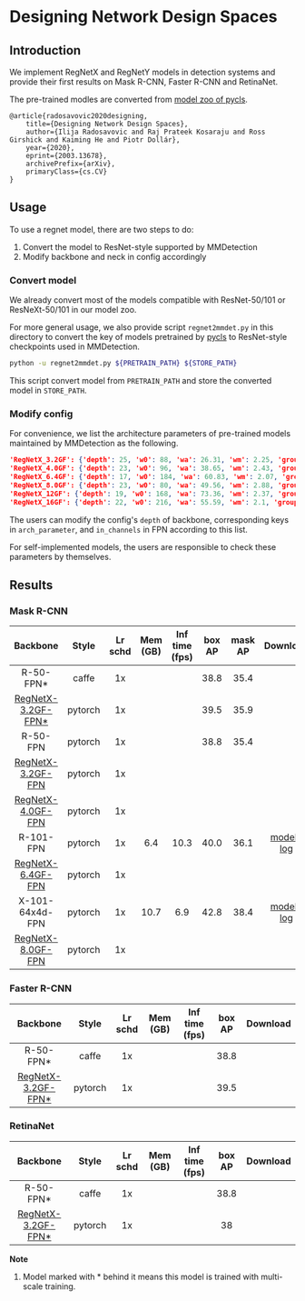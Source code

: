 # Designing Network Design Spaces

## Introduction

We implement RegNetX and RegNetY models in detection systems and provide their first results on Mask R-CNN, Faster R-CNN and RetinaNet.

The pre-trained modles are converted from [model zoo of pycls](https://github.com/facebookresearch/pycls/blob/master/MODEL_ZOO.md).

```
@article{radosavovic2020designing,
    title={Designing Network Design Spaces},
    author={Ilija Radosavovic and Raj Prateek Kosaraju and Ross Girshick and Kaiming He and Piotr Dollár},
    year={2020},
    eprint={2003.13678},
    archivePrefix={arXiv},
    primaryClass={cs.CV}
}
```

## Usage

To use a regnet model, there are two steps to do:
1. Convert the model to ResNet-style supported by MMDetection
2. Modify backbone and neck in config accordingly

### Convert model

We already convert most of the models compatible with ResNet-50/101 or ResNeXt-50/101 in our model zoo.

For more general usage, we also provide script `regnet2mmdet.py` in this directory to convert the key of models pretrained by [pycls](https://github.com/facebookresearch/pycls/) to
ResNet-style checkpoints used in MMDetection.

```bash
python -u regnet2mmdet.py ${PRETRAIN_PATH} ${STORE_PATH}
```
This script convert model from `PRETRAIN_PATH` and store the converted model in `STORE_PATH`.


### Modify config

For convenience, we list the architecture parameters of pre-trained models maintained by MMDetection as the following.

```json
'RegNetX_3.2GF': {'depth': 25, 'w0': 88, 'wa': 26.31, 'wm': 2.25, 'group_w': 48, 'bot_mul':1.0},
'RegNetX_4.0GF': {'depth': 23, 'w0': 96, 'wa': 38.65, 'wm': 2.43, 'group_w': 40, 'bot_mul': 1.0},
'RegNetX_6.4GF': {'depth': 17, 'w0': 184, 'wa': 60.83, 'wm': 2.07, 'group_w': 56, 'bot_mul': 1.0},
'RegNetX_8.0GF': {'depth': 23, 'w0': 80, 'wa': 49.56, 'wm': 2.88, 'group_w': 120, 'bot_mul': 1.0},
'RegNetX_12GF': {'depth': 19, 'w0': 168, 'wa': 73.36, 'wm': 2.37, 'group_w': 112, 'bot_mul':1.0},
'RegNetX_16GF': {'depth': 22, 'w0': 216, 'wa': 55.59, 'wm': 2.1, 'group_w': 128, 'bot_mul':1.0}
```

The users can modify the config's `depth` of backbone, corresponding keys in `arch_parameter`, and `in_channels` in FPN according to this list.

For self-implemented models, the users are responsible to check these parameters by themselves.

## Results

### Mask R-CNN
|    Backbone     |  Style  | Lr schd | Mem (GB) | Inf time (fps) | box AP | mask AP | Download |
| :-------------: | :-----: | :-----: | :------: | :------------: | :----: | :-----: | :------: |
|    R-50-FPN*     |  caffe  |   1x    |          |                | 38.8   | 35.4    |   |
|[RegNetX-3.2GF-FPN*](./mask_rcnn_regnetx_3GF_fpn_mstrain_1x_coco.py)| pytorch |   1x    | ||39.5|35.9|   |
|    R-50-FPN     | pytorch |   1x    |          |                | 38.8   | 35.4    |   |
|[RegNetX-3.2GF-FPN](./mask_rcnn_regnetx_3GF_fpn_1x_coco.py)| pytorch |   1x    | ||||   |
|[RegNetX-4.0GF-FPN](./mask_rcnn_regnetx_4GF_fpn_1x_coco.py)| pytorch |   1x    | ||||   |
|    R-101-FPN    | pytorch |   1x    | 6.4      | 10.3           | 40.0   | 36.1    |  [model](https://open-mmlab.s3.ap-northeast-2.amazonaws.com/mmdetection/v2.0/mask_rcnn/mask_rcnn_r101_fpn_1x_coco/mask_rcnn_r101_fpn_1x_coco_20200204-1efe0ed5.pth) &#124; [log](https://open-mmlab.s3.ap-northeast-2.amazonaws.com/mmdetection/v2.0/mask_rcnn/mask_rcnn_r101_fpn_1x_coco/mask_rcnn_r101_fpn_1x_coco_20200204_144809.log.json) |
|[RegNetX-6.4GF-FPN](./mask_rcnn_regnetx_6GF_fpn_1x_coco.py)| pytorch |   1x    | ||||   |
| X-101-64x4d-FPN | pytorch |   1x    | 10.7     | 6.9            | 42.8   | 38.4    |  [model](https://open-mmlab.s3.ap-northeast-2.amazonaws.com/mmdetection/v2.0/mask_rcnn/mask_rcnn_x101_64x4d_fpn_1x_coco/mask_rcnn_x101_64x4d_fpn_1x_coco_20200201-9352eb0d.pth) &#124; [log](https://open-mmlab.s3.ap-northeast-2.amazonaws.com/mmdetection/v2.0/mask_rcnn/mask_rcnn_x101_64x4d_fpn_1x_coco/mask_rcnn_x101_64x4d_fpn_1x_coco_20200201_124310.log.json) |
|[RegNetX-8.0GF-FPN](./mask_rcnn_regnetx_8GF_fpn_1x_coco.py)| pytorch |   1x    | ||||   |

### Faster R-CNN
|    Backbone     |  Style  | Lr schd | Mem (GB) | Inf time (fps) | box AP | Download |
| :-------------: | :-----: | :-----: | :------: | :------------: | :----: | :------: |
|    R-50-FPN*     |  caffe  |   1x    |          |                | 38.8   |   |
|[RegNetX-3.2GF-FPN*](./faster_rcnn_regnetx_3GF_fpn_mstrain_1x_coco.py)| pytorch |   1x    | ||39.5|   |

### RetinaNet
|    Backbone     |  Style  | Lr schd | Mem (GB) | Inf time (fps) | box AP | Download |
| :-------------: | :-----: | :-----: | :------: | :------------: | :----: | :------: |
|    R-50-FPN*     |  caffe  |   1x    |          |                | 38.8   |   |
|[RegNetX-3.2GF-FPN*](./retinanet_regnetx_3GF_fpn_mstrain_1x_coco.py)| pytorch |   1x    | ||38|   |

**Note**
1. Model marked with * behind it means this model is trained with multi-scale training.
